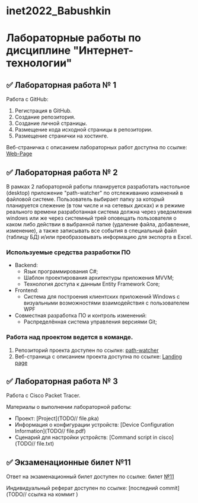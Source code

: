 # inet2022_Babushkin
# Лабораторные работы по дисциплине "Интернет-технологии"
## ✅ Лабораторная работа № 1
Работа с GitHub:

1. Регистрация в GitHub.
2. Создание репозитория.
3. Создание личной страницы.
4. Размещение кода исходной страницы в репозитории.
5. Размещение странички на хостинге.

Веб-страничка с описанием лабораторных работ доступна по ссылке: [Web-Page](https://github.com/Trickster22/inet2022_Alexandrov)

## ✅ Лабораторная работа № 2
В рамках 2 лабораторной работы планируется разработать настольное (desktop) приложение "path-watcher" по отслеживанию изменений в файловой системе. Пользователь выбирает папку за который планируется слежение (в том числе и на сетевых дисках) и в режиме реального времени разработанная система должна через уведомления windows или же через системный трей оповещать пользователя о каком либо действии в выбранной папке (удаление файла, добавление, изменение), а также записывать все события в специальный файл (таблицу БД) и/или преобразовывать информацию для экспорта в Excel.

### Используемые средства разработки ПО
* Backend:
   + Язык программирования С#;
   + Шаблон проектирования архитектуры приложения MVVM;
   + Технология доступа к данным Entity Framework Core;
* Frontend:
   + Cистема для построения клиентских приложений Windows с визуальными возможностями взаимодействия с пользователем WPF
* Совместная разработка ПО и контроль изменений:
   + Распределённая система управления версиями Git;
### Работа над проектом ведется в команде.
1. Репозиторий проекта доступен по ссылке: [path-watcher](https://github.com/ByKaS12/path-watcher)
2. Веб-страница с описанием проекта доступна по ссылке: [Landing page](https://trickster22.github.io/)

## ✅ Лабораторная работа № 3

Работа с Сisco Packet Tracer.

Материалы о выполнении лабораторной работы:
* Проект: [Project](TODO// file.pka)
* Информация о конфигурации устройств: [Device Configuration Information](TODO// file.pdf)
* Сценарий для настройки устройств: [Command script in cisco](TODO// file.txt)

## ✅ Экзаменационные билет №11
Ответ на экзаменационный билет доступен по ссылке: билет [№11](https://github.com/stankin/inet-2022/wiki/exam11)

Индивидуальный реферат доступен по ссылке: [последний commit](TODO// ссылка на коммит )
